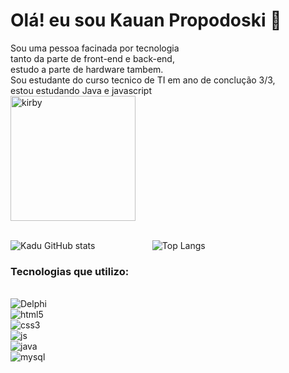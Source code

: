 # Olá! eu sou Kauan Propodoski 👋

<div style="display:inline-block">                
Sou uma pessoa facinada por tecnologia<br/> 
tanto da parte de front-end e back-end,<br/>
estudo a parte de hardware tambem.<br/>
Sou estudante do curso tecnico de TI em ano de conclução 3/3,<br/> 
estou estudando Java e javascript<br/>
<img align="rigth" alt="kirby" src="https://cdn.wikirby.com/thumb/1/10/KRtDLD_Sleep.png/1200px-KRtDLD_Sleep.png" width="200px" heitgh="200px" /><br/>
<div/><br/>

![Kadu GitHub stats](https://github-readme-stats.vercel.app/api?username=KaduTroloski&show_icons=true&theme=synthwave) &ensp; &ensp; &ensp; &ensp; &ensp; &ensp; &ensp; &ensp; ![Top Langs](https://github-readme-stats.vercel.app/api/top-langs/?username=KaduTroloski)

### Tecnologias que utilizo:
<div style="display:grid"><br/>
<img align="center" alt="Delphi" src="https://img.shields.io/badge/Delphi_RAD_Studio-B22222?style=for-the-badge&logo=delphi&logoColor=white" />
<img align="center"  alt="html5" src="https://img.shields.io/badge/HTML5-E34F26?style=for-the-badge&logo=html5&logoColor=white" />
<img align="center"  alt="css3" src="https://img.shields.io/badge/CSS3-1572B6?style=for-the-badge&logo=css3&logoColor=white" />
<img align="center"  alt="js" src="https://img.shields.io/badge/JavaScript-323330?style=for-the-badge&logo=javascript&logoColor=F7DF1E" />
<img align="center"  alt="java" src="https://img.shields.io/badge/Java-ED8B00?style=for-the-badge&logo=openjdk&logoColor=white" />
<img align="center"  alt="mysql" src="https://img.shields.io/badge/MySQL-00000F?style=for-the-badge&logo=mysql&logoColor=white" />
</div>

